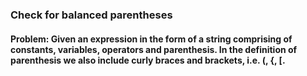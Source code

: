 ### Check for balanced parentheses

#### Problem: Given an expression in the form of a string comprising of constants, variables, operators and parenthesis. In the definition of parenthesis we also include curly braces and brackets, i.e. (, {, [.
